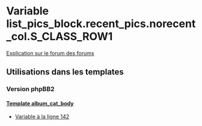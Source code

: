# Variable list_pics_block.recent_pics.norecent_col.S_CLASS_ROW1
[Explication sur le forum des forums](http://forum.forumactif.com/t294113-listing-des-variables#list_pics_block.recent_pics.norecent_col.S_CLASS_ROW1)
## Utilisations dans les templates
### Version phpBB2
#### [Template album_cat_body](subsilver/album_cat_body.md)
* [Variable à la ligne 142](../subsilver/album_cat_body.tpl#L142)
